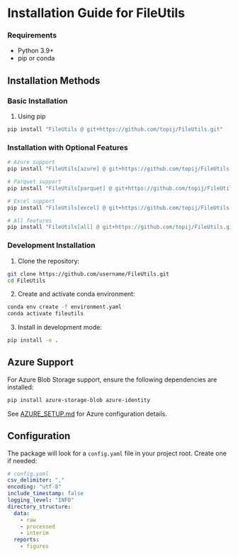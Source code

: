 # Installation Guide for FileUtils

### Requirements

- Python 3.9+
- pip or conda

## Installation Methods


### Basic Installation

1. Using pip

```bash
pip install "FileUtils @ git+https://github.com/topij/FileUtils.git"
```

### Installation with Optional Features
```bash
# Azure support
pip install "FileUtils[azure] @ git+https://github.com/topij/FileUtils.git"

# Parquet support
pip install "FileUtils[parquet] @ git+https://github.com/topij/FileUtils.git"

# Excel support
pip install "FileUtils[excel] @ git+https://github.com/topij/FileUtils.git"

# All features
pip install "FileUtils[all] @ git+https://github.com/topij/FileUtils.git"
```

### Development Installation

1. Clone the repository:
```bash
git clone https://github.com/username/FileUtils.git
cd FileUtils
```

2. Create and activate conda environment:
```bash
conda env create -f environment.yaml
conda activate fileutils
```

3. Install in development mode:
```bash
pip install -e .
```

## Azure Support

For Azure Blob Storage support, ensure the following dependencies are installed:
```bash
pip install azure-storage-blob azure-identity
```

See [AZURE_SETUP.md](AZURE_SETUP.md) for Azure configuration details.

## Configuration

The package will look for a `config.yaml` file in your project root. Create one if needed:

```yaml
# config.yaml
csv_delimiter: ","
encoding: "utf-8"
include_timestamp: false
logging_level: "INFO"
directory_structure:
  data:
    - raw
    - processed
    - interim
  reports:
    - figures
```